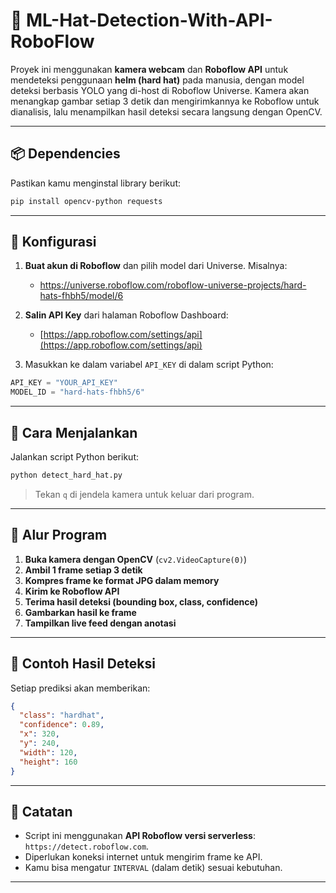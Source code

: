 # 🎩 ML-Hat-Detection-With-API-RoboFlow

Proyek ini menggunakan **kamera webcam** dan **Roboflow API** untuk mendeteksi penggunaan **helm (hard hat)** pada manusia, dengan model deteksi berbasis YOLO yang di-host di Roboflow Universe. Kamera akan menangkap gambar setiap 3 detik dan mengirimkannya ke Roboflow untuk dianalisis, lalu menampilkan hasil deteksi secara langsung dengan OpenCV.

---

## 📦 Dependencies

Pastikan kamu menginstal library berikut:

```bash
pip install opencv-python requests
```

---

## 🔧 Konfigurasi

1. **Buat akun di Roboflow** dan pilih model dari Universe. Misalnya:
   - https://universe.roboflow.com/roboflow-universe-projects/hard-hats-fhbh5/model/6

2. **Salin API Key** dari halaman Roboflow Dashboard:
   - [https://app.roboflow.com/settings/api](https://app.roboflow.com/settings/api)

3. Masukkan ke dalam variabel `API_KEY` di dalam script Python:

```python
API_KEY = "YOUR_API_KEY"
MODEL_ID = "hard-hats-fhbh5/6"
```

---

## 🚀 Cara Menjalankan

Jalankan script Python berikut:

```python
python detect_hard_hat.py
```

> Tekan `q` di jendela kamera untuk keluar dari program.

---

## 🎥 Alur Program

1. **Buka kamera dengan OpenCV** (`cv2.VideoCapture(0)`)
2. **Ambil 1 frame setiap 3 detik**
3. **Kompres frame ke format JPG dalam memory**
4. **Kirim ke Roboflow API**
5. **Terima hasil deteksi (bounding box, class, confidence)**
6. **Gambarkan hasil ke frame**
7. **Tampilkan live feed dengan anotasi**

---

## 🧪 Contoh Hasil Deteksi

Setiap prediksi akan memberikan:

```json
{
  "class": "hardhat",
  "confidence": 0.89,
  "x": 320,
  "y": 240,
  "width": 120,
  "height": 160
}
```

---

## 📌 Catatan

- Script ini menggunakan **API Roboflow versi serverless**: `https://detect.roboflow.com`.
- Diperlukan koneksi internet untuk mengirim frame ke API.
- Kamu bisa mengatur `INTERVAL` (dalam detik) sesuai kebutuhan.

---


